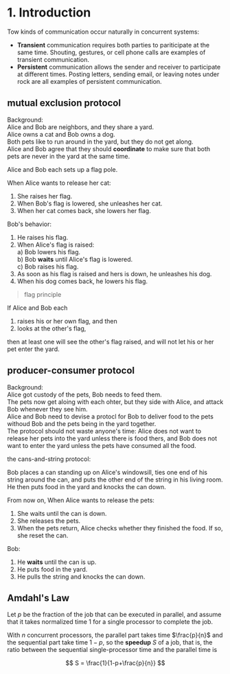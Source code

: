 # 1. Introduction

Tow kinds of communication occur naturally in concurrent systems:

- **Transient** communication requires both parties to pariticipate at the same time. Shouting, gestures, or cell phone calls are examples of transient communication.
- **Persistent** communication allows the sender and receiver to participate at different times. Posting letters, sending email, or leaving notes under rock are all examples of persistent communication.

## mutual exclusion protocol

Background: <br/>
Alice and Bob are neighbors, and they share a yard.<br/>
Alice owns a cat and Bob owns a dog.<br/>
Both pets like to run around in the yard, but they do not get along.<br/>
Alice and Bob agree that they should **coordinate** to make sure that both pets are never in the yard at the same time.

Alice and Bob each sets up a flag pole.

When Alice wants to release her cat:

1. She raises her flag.
2. When Bob's flag is lowered, she unleashes her cat.
3. When her cat comes back, she lowers her flag.

Bob's behavior:

1. He raises his flag.
2. When Alice's flag is raised:<br/>
   a) Bob lowers his flag.<br/>
   b) Bob **waits** until Alice's flag is lowered.<br/>
   c) Bob raises his flag.<br/>
3. As soon as his flag is raised and hers is down, he unleashes his dog.
4. When his dog comes back, he lowers his flag.

> flag principle

If Alice and Bob each

1. raises his or her own flag, and then
2. looks at the other's flag,

then at least one will see the other's flag raised, and will not let his or her pet enter the yard.

## producer-consumer protocol

Background:<br/>
Alice got custody of the pets, Bob needs to feed them.<br/>
The pets now get aloing with each ohter, but they side with Alice, and attack Bob whenever they see him.<br/>
Alice and Bob need to devise a protocl for Bob to deliver food to the pets withoud Bob and the pets being in the yard together.<br/>
The protocol should not waste anyone's time: Alice does not want to release her pets into the yard unless there is food thers, and Bob does not want to enter the yard unless the pets have consumed all the food.

the cans-and-string protocol:

Bob places a can standing up on Alice's windowsill, ties one end of his string around the can, and puts the other end of the string in his living room. He then puts food in the yard and knocks the can down.

From now on, When Alice wants to release the pets:

1. She waits until the can is down.
2. She releases the pets.
3. When the pets return, Alice checks whether they finished the food. If so, she reset the can.

Bob:

1. He **waits** until the can is up.
2. He puts food in the yard.
3. He pulls the string and knocks the can down.

## Amdahl's Law

Let $p$ be the fraction of the job that can be executed in parallel, and assume that it takes normalized time $1$ for a single processor to complete the job.

With $n$ concurrent processors, the parallel part takes time $\frac{p}{n}$ and the sequential part take time $1-p$, so the **speedup** $S$ of a job, that is, the ratio between the sequential single-processor time and the parallel time is 

$$
S = \frac{1}{1-p+\frac{p}{n}}
$$

